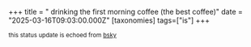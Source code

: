 +++
title = " drinking the first morning coffee (the best coffee)"
date = "2025-03-16T09:03:00.000Z"
[taxonomies]
tags=["is"]
+++

<small>this status update is echoed from [bsky](https://bsky.app/profile/nonmodernist-is.bsky.social/post/3lkislgyncq2e)</small>